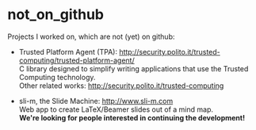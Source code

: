 not_on_github
=============

Projects I worked on, which are not (yet) on github:

- Trusted Platform Agent (TPA): http://security.polito.it/trusted-computing/trusted-platform-agent/  
  C library designed to simplify writing applications that use the Trusted Computing technology.  
  Other related works: http://security.polito.it/trusted-computing

- sli-m, the Slide Machine: http://www.sli-m.com  
  Web app to create LaTeX/Beamer slides out of a mind map.   
  **We're looking for people interested in continuing the development!**